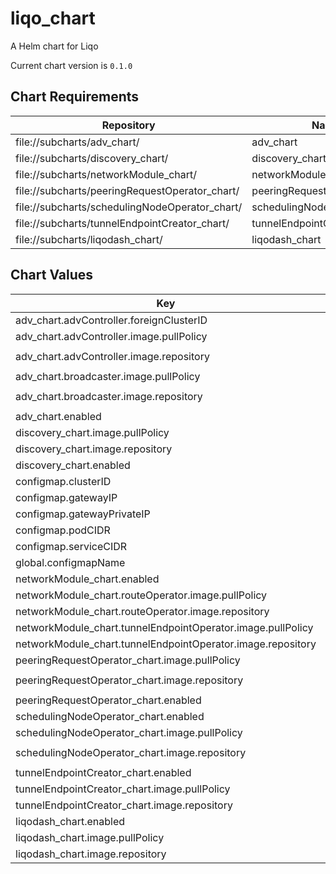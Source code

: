 liqo_chart
==========
A Helm chart for Liqo

Current chart version is `0.1.0`



## Chart Requirements

| Repository | Name | Version |
|------------|------|---------|
| file://subcharts/adv_chart/ | adv_chart | 0.1.0 |
| file://subcharts/discovery_chart/ | discovery_chart | 0.1.0 |
| file://subcharts/networkModule_chart/ | networkModule_chart | 0.1.0 |
| file://subcharts/peeringRequestOperator_chart/ | peeringRequestOperator_chart | 0.1.0 |
| file://subcharts/schedulingNodeOperator_chart/ | schedulingNodeOperator_chart | 0.1.0 |
| file://subcharts/tunnelEndpointCreator_chart/ | tunnelEndpointCreator_chart | 0.1.0 |
| file://subcharts/liqodash_chart/ | liqodash_chart | 0.1.0 |

## Chart Values

| Key | Type | Default | Description |
|-----|------|---------|-------------|
| adv_chart.advController.foreignClusterID | string | `"cluster-2"` |  |
| adv_chart.advController.image.pullPolicy | string | `"IfNotPresent"` |  |
| adv_chart.advController.image.repository | string | `"liqo/advertisement-operator"` |  |
| adv_chart.broadcaster.image.pullPolicy | string | `"IfNotPresent"` |  |
| adv_chart.broadcaster.image.repository | string | `"liqo/advertisement-broadcaster"` |  |
| adv_chart.enabled | bool | `true` |  |
| discovery_chart.image.pullPolicy | string | `"IfNotPresent"` |  |
| discovery_chart.image.repository | string | `"liqo/discovery"` |  |
| discovery_chart.enabled | bool | `true` |  |
| configmap.clusterID | string | `"cluster-1"` |  |
| configmap.gatewayIP | string | `"10.251.0.1"` |  |
| configmap.gatewayPrivateIP | string | `"10.244.2.47"` |  |
| configmap.podCIDR | string | `"10.244.0.0/16"` |  |
| configmap.serviceCIDR | string | `"10.96.0.0/12"` |  |
| global.configmapName | string | `"liqo-configmap"` |  |
| networkModule_chart.enabled | bool | `true` |  |
| networkModule_chart.routeOperator.image.pullPolicy | string | `"IfNotPresent"` |  |
| networkModule_chart.routeOperator.image.repository | string | `"liqo/liqonet"` |  |
| networkModule_chart.tunnelEndpointOperator.image.pullPolicy | string | `"IfNotPresent"` |  |
| networkModule_chart.tunnelEndpointOperator.image.repository | string | `"liqo/liqonet"` |  |
| peeringRequestOperator_chart.image.pullPolicy | string | `"IfNotPresent"` |  |
| peeringRequestOperator_chart.image.repository | string | `"liqo/peering-request-operator"` |  |
| peeringRequestOperator_chart.enabled | bool | `true` |  |
| schedulingNodeOperator_chart.enabled | bool | `true` |  |
| schedulingNodeOperator_chart.image.pullPolicy | string | `"IfNotPresent"` |  |
| schedulingNodeOperator_chart.image.repository | string | `"liqo/schedulingnode-operator"` |  |
| tunnelEndpointCreator_chart.enabled | bool | `true` |  |
| tunnelEndpointCreator_chart.image.pullPolicy | string | `"IfNotPresent"` |  |
| tunnelEndpointCreator_chart.image.repository | string | `"liqo/liqonet"` |  |
| liqodash_chart.enabled | bool | `true` |  |
| liqodash_chart.image.pullPolicy | string | `"IfNotPresent"` |  |
| liqodash_chart.image.repository | string | `"liqo/dashboard"` |  |
